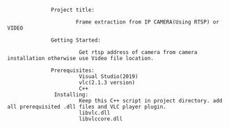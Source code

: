                   Project title:
                  
                          Frame extraction from IP CAMERA(Using RTSP) or VIDEO
                          
                  Getting Started:
                       
                           Get rtsp address of camera from camera installation otherwise use Video file location.
                           
                  Prerequisites:
                           Visual Studio(2019)
                           vlc(2.1.3 version)
                           C++
                   Installing:
                           Keep this C++ script in project directory. add all prerequisited .dll files and VLC player plugin.
                           libvlc.dll
                           libvlccore.dll
                   
                   
